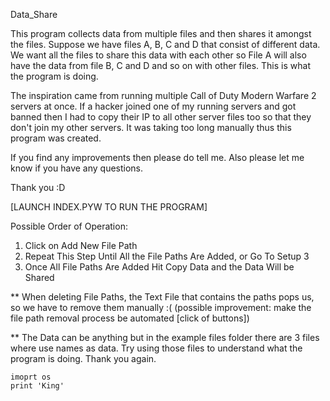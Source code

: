 Data_Share

This program collects data from multiple files and then shares it amongst the files. Suppose we have files A, B, C and D that consist of different data. We want all the files to share this data with each other so File A will also have the data from file B, C and D and so on with other files. This is what the program is doing.

The inspiration came from running multiple Call of Duty Modern Warfare 2 servers at once. If a hacker joined one of my running servers and got banned then I had to copy their IP to all other server files too so that they don't join my other servers. It was taking too long manually thus this program was created.

If you find any improvements then please do tell me. Also please let me know if you have any questions.

Thank you :D

[LAUNCH INDEX.PYW TO RUN THE PROGRAM]

Possible Order of Operation:

1) Click on Add New File Path
2) Repeat This Step Until All the File Paths Are Added, or Go To Setup 3
3) Once All File Paths Are Added Hit Copy Data and the Data Will be Shared

** When deleting File Paths, the Text File that contains the paths pops us, so we have to remove them manually :( (possible improvement: make the file path removal process be automated [click of buttons])

** The Data can be anything but in the example files folder there are 3 files where use names as data. Try using those files to understand what the program is doing. Thank you again.

```
imoprt os
print 'King'
```
